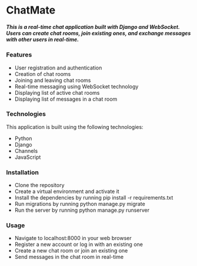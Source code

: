 # ChatMate

##### This is a real-time chat application built with Django and WebSocket. Users can create chat rooms, join existing ones, and exchange messages with other users in real-time.

### Features
* User registration and authentication
* Creation of chat rooms
* Joining and leaving chat rooms
* Real-time messaging using WebSocket technology
* Displaying list of active chat rooms
* Displaying list of messages in a chat room

### Technologies
This application is built using the following technologies:

* Python
* Django
* Channels
* JavaScript

### Installation
* Clone the repository
* Create a virtual environment and activate it
* Install the dependencies by running pip install -r requirements.txt
* Run migrations by running python manage.py migrate
* Run the server by running python manage.py runserver

### Usage
* Navigate to localhost:8000 in your web browser
* Register a new account or log in with an existing one
* Create a new chat room or join an existing one
* Send messages in the chat room in real-time

